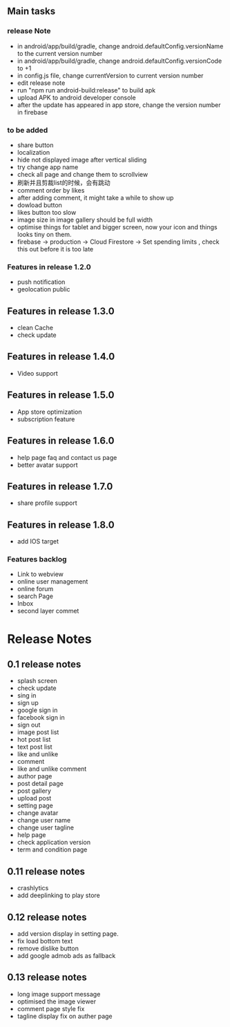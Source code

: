 ## Main tasks


### release Note
- in android/app/build/gradle, change android.defaultConfig.versionName to the current version number
- in android/app/build/gradle, change android.defaultConfig.versionCode to +1
- in config.js file, change currentVersion to current version number
- edit release note
- run "npm run android-build:release" to build apk
- upload APK to android developer console
- after the update has appeared in app store, change the version number in firebase

### to be added
- share button
- localization
- hide not displayed image after vertical sliding
- try change app name
- check all page and change them to scrollview
- 刷新并且剪裁list的时候，会有跳动
- comment order by likes
- after adding comment, it might take a while to show up
- dowload button
- likes button too slow
- image size in image gallery should be full width
- optimise things for tablet and bigger screen, now your icon and things looks tiny on them.
- firebase -> production -> Cloud Firestore -> Set spending limits , check this out before it is too late

### Features in release 1.2.0
- push notification
- geolocation public

## Features in release 1.3.0
- clean Cache
- check update

## Features in release 1.4.0
- Video support

## Features in release 1.5.0
- App store optimization
- subscription feature

## Features in release 1.6.0
- help page faq and contact us page
- better avatar support

## Features in release 1.7.0
- share profile support

## Features in release 1.8.0
- add IOS target

### Features backlog
- Link to webview
- online user management
- online forum
- search Page
- Inbox
- second layer commet

# Release Notes

## 0.1 release notes
- splash screen
- check update
- sing in
- sign up
- google sign in
- facebook sign in
- sign out
- image post list
- hot post list
- text post list
- like and unlike
- comment
- like and unlike comment
- author page
- post detail page
- post gallery
- upload post
- setting page
- change avatar
- change user name
- change user tagline
- help page
- check application version
- term and condition page

## 0.11 release notes
- crashlytics
- add deeplinking to play store

## 0.12 release notes
- add version display in setting page.
- fix load bottom text
- remove dislike button
- add google admob ads as fallback

## 0.13 release notes
- long image support message
- optimised the image viewer
- comment page style fix
- tagline display fix on auther page